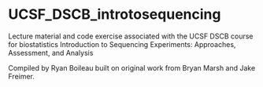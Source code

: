 # UCSF_DSCB_introtosequencing
Lecture material and code exercise associated with the UCSF DSCB course for biostatistics
Introduction to Sequencing Experiments: Approaches, Assessment, and Analysis

Compiled by Ryan Boileau built on original work from Bryan Marsh and Jake Freimer. 
